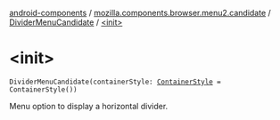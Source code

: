 [android-components](../../index.md) / [mozilla.components.browser.menu2.candidate](../index.md) / [DividerMenuCandidate](index.md) / [&lt;init&gt;](./-init-.md)

# &lt;init&gt;

`DividerMenuCandidate(containerStyle: `[`ContainerStyle`](../-container-style/index.md)` = ContainerStyle())`

Menu option to display a horizontal divider.

